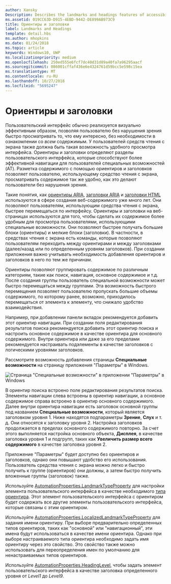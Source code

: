 ```yaml
---
author: Xansky
Description: Describes the landmarks and headings features of accessibility.
ms.assetid: 019CC63D-D915-4EBD-9442-DE899AB973C9
title: Ориентиры и заголовки
label: Landmarks and Headings
template: detail.hbs
ms.author: mhopkins
ms.date: 01/24/2018
ms.topic: article
keywords: Windows10, UWP
ms.localizationpriority: medium
ms.openlocfilehash: 250ed555e6fcf7dc40d31d89a40fa7a96295aacf
ms.sourcegitcommit: 086001cffaf436e6e4324761d59bcc5e598c15ea
ms.translationtype: MT
ms.contentlocale: ru-RU
ms.lasthandoff: 10/27/2018
ms.locfileid: "5695247"
---
```

# <a name="landmarks-and-headings"></a>Ориентиры и заголовки

Пользовательский интерфейс обычно реализуется визуально эффективным образом, позволяя пользователю без нарушения зрения быстро просматривать то, что ему интересно, без необходимости в ознакомлении со *всем* содержимым. У пользователей средств чтения с экрана также должна быть такая возможность удобного просмотра интерфейса. Ориентиры и заголовки определяют разделы пользовательского интерфейса, которые способствуют более эффективной навигации для пользователей специальных возможностей (AT). Разметка содержимого с помощью ориентиров и заголовков позволяет пользователю, использующему средство чтения с экрана, просматривать содержимое так же удобно, как это делают пользователи без нарушения зрения.

Такие понятия, как [ориентиры ARIA](https://www.w3.org/WAI/GL/wiki/Using_ARIA_landmarks_to_identify_regions_of_a_page), [заголовки ARIA](https://www.w3.org/TR/WCAG20-TECHS/ARIA12.html) и [заголовки HTML](https://www.w3.org/TR/2016/NOTE-WCAG20-TECHS-20161007/H42.html) используются в сфере создания веб-содержимого уже много лет. Они позволяют пользователям, использующим средства чтения с экрана, быстрее перемещаться по интерфейсу. Ориентиры и заголовки на веб-страницах используются для того, чтобы сделать их содержимое более удобным для просмотра пользователями, использующими специальные возможности. Они позволяют быстрее получать большие блоки (ориентиры) и мелкие блоки (заголовки). В частности, в средствах чтения с экрана есть команды, которые позволяют пользователям переходить между ориентирами и между заголовками (далее/назад или по определенным уровням заголовков). При создании приложения важно учитывать необходимость добавления ориентиров и заголовков в него по тем же причинам.

Ориентиры позволяют группировать содержимое по различным категориям, такие как поиск, навигация, основное содержимое и т.д. После создания группы пользователь специальной возможности может быстро перемещаться между группами. Эта возможность быстрого перемещения позволяет пользователю пропускать большие объемы содержимого, по которому ранее, возможно, приходилось перемещаться от элемента к элементу, что снижало удобство взаимодействия. 

Например, при добавлении панели вкладок рекомендуется добавить этот ориентир навигации. При создании поля редактирования результатов поиска рекомендуется добавить этот ориентир поиска и настроить основное содержимое в качестве ориентира для основного содержимого. Внутри ориентира или даже за его пределами рекомендуется настраивать подэлементы в качестве заголовков с логическими уровнями заголовков. 

Рассмотрите возможность добавления страницы **Специальные возможности** на страницу приложения "Параметры" в Windows. 

![Страница "Специальные возможности" в приложении "Параметры" в Windows](images/EaseOfAccessSettings.png)  

В ориентир поиска встроено поле редактирования результатов поиска. Элементы навигации слева встроены в ориентир навигации, а основное содержимое справа встроено в ориентир основного содержимого. Далее внутри ориентира навигации есть заголовок основной группы под названием **Специальные возможности**, который является заголовком уровня 1. Ниже находятся подпараметры **Зрение**, **Слух** и т. д. Они относятся к заголовку уровня 2. Настройка заголовков продолжается в пределах основного содержимого повторно. За счет этого выполняется настройка основного объекта, **Дисплея**, в качестве заголовка уровня 1 и подгрупп, таких как **Увеличить размер всего содержимого** в качестве заголовка уровня 2. 

Приложение "Параметры" будет доступно без ориентиров и заголовков, однако они повышают удобство его использования. Пользователь средства чтения с экрана можно легко и быстро получить к группе (ориентиров) они должны, а затем быстро получить вложенные группы (заголовок) также. 

Используйте [AutomationProperties.LandmarkTypeProperty](https://docs.microsoft.com/uwp/api/windows.ui.xaml.automation.automationproperties.LandmarkTypeProperty) для настройки элемента пользовательского интерфейса в качестве необходимого [типа ориентира](https://msdn.microsoft.com/library/windows/desktop/mt759299). Этот элемент пользовательского интерфейса с ориентиром будет содержать все другие элементы пользовательского интерфейса, которые связаны с этим ориентиром. 

Используйте [AutomationProperties.LocalizedLandmarkTypeProperty](https://docs.microsoft.com/uwp/api/windows.ui.xaml.automation.automationproperties.LocalizedLandmarkTypeProperty) для задания имени ориентиру. При выборе предварительно определенных типов ориентиров, таких как "основной" или "навигационный", эти имена будут использоваться в качестве имени ориентира. Однако при выборе настраиваемого типа ориентира необходимо задать имя ориентиру через это свойство. Это свойство также можно использовать для переопределения имен по умолчанию для ненастраиваемых типов ориентиров. 

Используйте [AutomationProperties.HeadingLevel](https://docs.microsoft.com/uwp/api/windows.ui.xaml.automation.automationproperties.headinglevelproperty), чтобы задать элемент пользовательского интерфейса в качестве заголовка определенного уровня от *Level1* до *Level9*.

